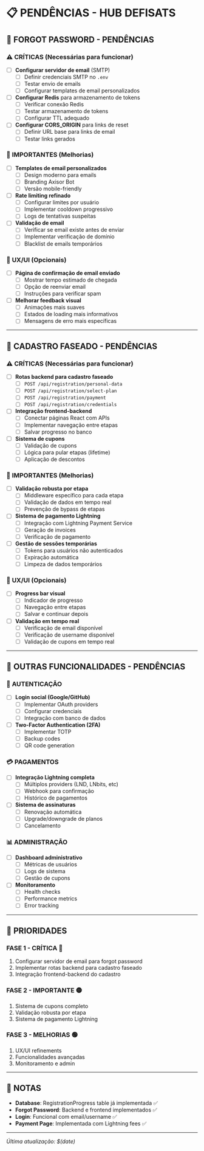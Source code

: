 # 📋 PENDÊNCIAS - HUB DEFISATS

## 🔐 FORGOT PASSWORD - PENDÊNCIAS

### ⚠️ **CRÍTICAS (Necessárias para funcionar)**
- [ ] **Configurar servidor de email** (SMTP)
  - [ ] Definir credenciais SMTP no `.env`
  - [ ] Testar envio de emails
  - [ ] Configurar templates de email personalizados
- [ ] **Configurar Redis** para armazenamento de tokens
  - [ ] Verificar conexão Redis
  - [ ] Testar armazenamento de tokens
  - [ ] Configurar TTL adequado
- [ ] **Configurar CORS_ORIGIN** para links de reset
  - [ ] Definir URL base para links de email
  - [ ] Testar links gerados

### 🔧 **IMPORTANTES (Melhorias)**
- [ ] **Templates de email personalizados**
  - [ ] Design moderno para emails
  - [ ] Branding Axisor Bot
  - [ ] Versão mobile-friendly
- [ ] **Rate limiting refinado**
  - [ ] Configurar limites por usuário
  - [ ] Implementar cooldown progressivo
  - [ ] Logs de tentativas suspeitas
- [ ] **Validação de email**
  - [ ] Verificar se email existe antes de enviar
  - [ ] Implementar verificação de domínio
  - [ ] Blacklist de emails temporários

### 🎨 **UX/UI (Opcionais)**
- [ ] **Página de confirmação de email enviado**
  - [ ] Mostrar tempo estimado de chegada
  - [ ] Opção de reenviar email
  - [ ] Instruções para verificar spam
- [ ] **Melhorar feedback visual**
  - [ ] Animações mais suaves
  - [ ] Estados de loading mais informativos
  - [ ] Mensagens de erro mais específicas

---

## 📝 CADASTRO FASEADO - PENDÊNCIAS

### ⚠️ **CRÍTICAS (Necessárias para funcionar)**
- [ ] **Rotas backend para cadastro faseado**
  - [ ] `POST /api/registration/personal-data`
  - [ ] `POST /api/registration/select-plan`
  - [ ] `POST /api/registration/payment`
  - [ ] `POST /api/registration/credentials`
- [ ] **Integração frontend-backend**
  - [ ] Conectar páginas React com APIs
  - [ ] Implementar navegação entre etapas
  - [ ] Salvar progresso no banco
- [ ] **Sistema de cupons**
  - [ ] Validação de cupons
  - [ ] Lógica para pular etapas (lifetime)
  - [ ] Aplicação de descontos

### 🔧 **IMPORTANTES (Melhorias)**
- [ ] **Validação robusta por etapa**
  - [ ] Middleware específico para cada etapa
  - [ ] Validação de dados em tempo real
  - [ ] Prevenção de bypass de etapas
- [ ] **Sistema de pagamento Lightning**
  - [ ] Integração com Lightning Payment Service
  - [ ] Geração de invoices
  - [ ] Verificação de pagamento
- [ ] **Gestão de sessões temporárias**
  - [ ] Tokens para usuários não autenticados
  - [ ] Expiração automática
  - [ ] Limpeza de dados temporários

### 🎨 **UX/UI (Opcionais)**
- [ ] **Progress bar visual**
  - [ ] Indicador de progresso
  - [ ] Navegação entre etapas
  - [ ] Salvar e continuar depois
- [ ] **Validação em tempo real**
  - [ ] Verificação de email disponível
  - [ ] Verificação de username disponível
  - [ ] Validação de cupons em tempo real

---

## 🚀 OUTRAS FUNCIONALIDADES - PENDÊNCIAS

### 🔐 **AUTENTICAÇÃO**
- [ ] **Login social (Google/GitHub)**
  - [ ] Implementar OAuth providers
  - [ ] Configurar credenciais
  - [ ] Integração com banco de dados
- [ ] **Two-Factor Authentication (2FA)**
  - [ ] Implementar TOTP
  - [ ] Backup codes
  - [ ] QR code generation

### 💳 **PAGAMENTOS**
- [ ] **Integração Lightning completa**
  - [ ] Múltiplos providers (LND, LNbits, etc)
  - [ ] Webhook para confirmação
  - [ ] Histórico de pagamentos
- [ ] **Sistema de assinaturas**
  - [ ] Renovação automática
  - [ ] Upgrade/downgrade de planos
  - [ ] Cancelamento

### 📊 **ADMINISTRAÇÃO**
- [ ] **Dashboard administrativo**
  - [ ] Métricas de usuários
  - [ ] Logs de sistema
  - [ ] Gestão de cupons
- [ ] **Monitoramento**
  - [ ] Health checks
  - [ ] Performance metrics
  - [ ] Error tracking

---

## 🎯 PRIORIDADES

### **FASE 1 - CRÍTICA** 🔴
1. Configurar servidor de email para forgot password
2. Implementar rotas backend para cadastro faseado
3. Integração frontend-backend do cadastro

### **FASE 2 - IMPORTANTE** 🟡
1. Sistema de cupons completo
2. Validação robusta por etapa
3. Sistema de pagamento Lightning

### **FASE 3 - MELHORIAS** 🟢
1. UX/UI refinements
2. Funcionalidades avançadas
3. Monitoramento e admin

---

## 📝 NOTAS

- **Database**: RegistrationProgress table já implementada ✅
- **Forgot Password**: Backend e frontend implementados ✅
- **Login**: Funcional com email/username ✅
- **Payment Page**: Implementada com Lightning fees ✅

---

*Última atualização: $(date)*

